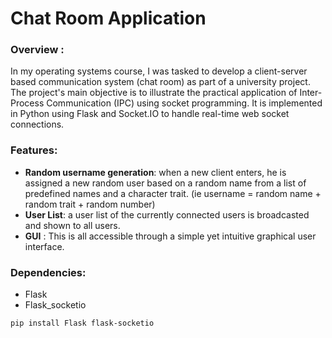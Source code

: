 # Chat Room Application 

### Overview :

In my operating systems course, I was tasked to develop a client-server based communication system (chat room) as part of a university project. The project's main objective is to illustrate the practical application of Inter-Process Communication (IPC) using socket programming. It is implemented in Python using Flask and Socket.IO to handle real-time web socket connections.

### Features: 
- **Random username generation**: when a new client enters, he is assigned a new random user based on a random name from a list of predefined names and a character trait. (ie username = random name + random trait + random number)
- **User List**: a user list of the currently connected users is broadcasted and shown to all users.
- **GUI** : This is all accessible through a simple yet intuitive graphical user interface.

### Dependencies:
- Flask
- Flask_socketio

`pip install Flask flask-socketio`
   

